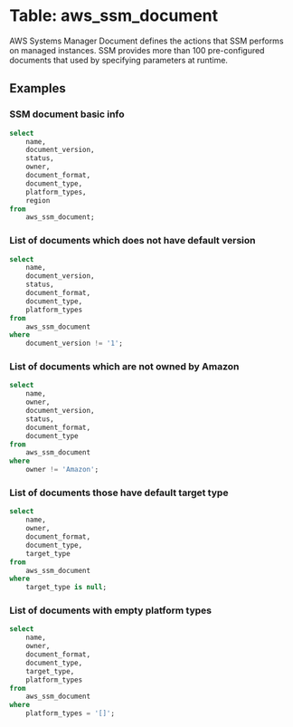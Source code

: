 # Table: aws_ssm_document

AWS Systems Manager Document defines the actions that SSM performs on managed instances. SSM provides more than 100 pre-configured documents that used by specifying parameters at runtime.

## Examples

### SSM document basic info

```sql
select
    name,
    document_version,
    status,
    owner,
    document_format,
    document_type,
    platform_types,
    region
from 
    aws_ssm_document;
```


### List of documents which does not have default version

```sql
select
    name,
    document_version,
    status,
    document_format,
    document_type,
    platform_types
from
    aws_ssm_document
where
    document_version != '1';
```


### List of documents which are not owned by Amazon

```sql
select
    name,
    owner,
    document_version,
    status,
    document_format,
    document_type
from 
    aws_ssm_document
where
    owner != 'Amazon';
```


### List of documents those have default target type

```sql
select
    name,
    owner,
    document_format,
    document_type,
    target_type
from
    aws_ssm_document
where
    target_type is null;
```


### List of documents with empty platform types

```sql
select
    name,
    owner,
    document_format,
    document_type,
    target_type,
    platform_types
from
    aws_ssm_document
where
    platform_types = '[]';
```
